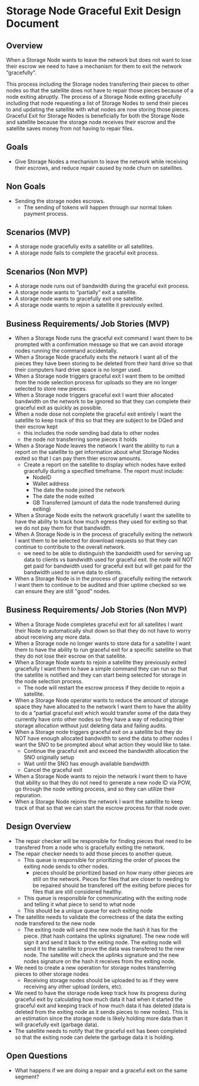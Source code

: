 # Storage Node Graceful Exit Design Document


## Overview

When a Storage Node wants to leave the network but does not want to lose their escrow we need to have a mechanism for them to exit the network “gracefully”.

This process including the Storage nodes transferring their pieces to other nodes so that the satellite does not have to repair those pieces because of a node exiting abruptly. The process of a Storage Node exiting gracefully including that node requesting a list of Storage Nodes to send their pieces to and updating the satellite with what nodes are now storing those pieces. Graceful Exit for Storage Nodes is beneficially for both the Storage Node and satellite because the storage node receives their escrow and the satellite saves money from not having to repair files.


## Goals

- Give Storage Nodes a mechanism to leave the network while receiving their escrows, and reduce repair caused by node churn on satellites. 


## Non Goals

- Sending the storage nodes escrows.
	- The sending of tokens will happen through our normal token payment process.


## Scenarios (MVP)

- A storage node gracefully exits a satellite or all satellites.
- A storage node fails to complete the graceful exit process.


## Scenarios (Non MVP)

- A storage node runs out of bandwidth during the graceful exit process.
- A storage node wants to “partially” exit a satellite.
- A storage node wants to gracefully exit one satellite.
- A storage node wants to rejoin a satellite it previously exited.

## Business Requirements/ Job Stories (MVP)

- When a Storage Node runs the graceful exit command I want them to be prompted with a confirmation message so that we can avoid storage nodes running the command accidentally.
- When a Storage Node gracefully exits the network I want all of the pieces they have been storing to be deleted from their hard drive so that their computers hard drive space is no longer used. 
- When a Storage node triggers graceful exit I want them to be omitted from the node selection process for uploads so they are no longer selected to store new pieces.
- When a Storage node triggers graceful exit I want thier allocated bandwidth on the network to be ignored so that they can complete their graceful exit as quickly as possible.
- When a node dose not complete the graceful exit entirely I want the satellite to keep track of this so that they are subject to be DQed and their escrow kept
	- this includes the node sending bad data to other nodes
	- the node not transferring some pieces it holds
- When a Storage Node leaves the network I want the ability to run a report on the satellite to get information about what Storage Nodes exited so that I can pay them thier escrow amounts. 
	- Create a report on the satellite to display which nodes have exited gracefully during a specified timeframe. The report must include:
		- NodeID
		- Wallet address
		- The date the node joined the network
		- The date the node exited
		- GB Transferred (amount of data the node transferred during exiting)		
- When a Storage Node exits the network gracefully I want the satellite to have the ability to track how much egress they used for exiting so that we do not pay them for that bandwidth.
- When A Storage Node is in the process of gracefully exiting the network I want them to be selected for download requests so that they can continue to contribute to the overall network.
	- we need to be able to distinguish the bandwidth used for serving up data to clients vs bandwidth used for graceful exit. the node will NOT get paid for bandwidth used for graceful exit but will get paid for the bandwidth used to serve data to clients.
- When a Storage Node is in the process of gracefully exiting the network I want them to continue to be audited and thier uptime checked so we can ensure they are still "good" nodes.


## Business Requirements/ Job Stories (Non MVP)

- When a Storage Node completes graceful exit for all satellites I want their Node to automatically shut down so that they do not have to worry about receiving any more data.
- When a Storage node no longer wants to store data for a satellite I want them to have the ability to run graceful exit for a specific satellite so that they do not lose their escrow on that satellite. 
- When a Storage Node wants to rejoin a satellite they previously exited gracefully I want them to have a simple command they can run so that the satellite is notified and they can start being selected for storage in the node selection process.
	- The node will restart the escrow process if they decide to rejoin a satellite. 
- When a Storage Node operator wants to reduce the amount of storage space they have allocated to the network I want them to have the ability to do a “partial graceful exit which would transfer some of the data they currently have onto other nodes so they have a way of reducing thier storage allocation without just deleting data and failing audits. 
- When a Storage node triggers graceful exit on a satellite but they do NOT have enough allocated bandwidth to send the data to other nodes I want the SNO to be prompted about what action they would like to take. 
	- Continue the graceful exit and exceed the bandwidth allocation the SNO originally setup
	- Wait until the SNO has enough available bandwidth
	- Cancel the graceful exit
- When a Storage Node wants to rejoin the network I want them to have that ability so that they do not need to generate a new node ID via POW, go through the node vetting process, and so they can utilize their repuration. 
- When a Storage Node rejoins the network I want the satellite to keep track of that so that we can start the escrow process for that node over. 

## Design Overview

- The repair checker will be responsible for finding pieces that need to be transfered from a node who is gracefully exiting the network.
- The repair checker needs to add those pieces to another queue.
	- This queue is responsible for prioritizing the order of pieces the exiting node sends to other nodes.
		- pieces should be prioritized based on how many other pieces are still on the network. Pieces for files that are closer to needing to be repaired should be transfered off the exiting before pieces for files that are still considered healthy.
	- This queue is responsible for communicating with the exiting node and telling it what piece to send to what node
	- This should be a unique queue for each exiting node
- The satellite needs to validate the correctness of the data the exiting node transfered to the new node
	- The exiting node will send the new node the hash it has for the piece. (that hash contains the uplinks signature). The new node will sign it and send it back to the exiting node. The exiting node will send it to the satellite to prove the data was transfered to the new node. The satellite will check the uplinks signature and the new nodes signature on the hash it receives from the exiting node.
- We need to create a new operation for storage nodes transferring pieces to other storage nodes
	- Receiving storage nodes should be uploaded to as if they were receiving any other upload (orders, etc).
- We need to have the storage node keep track how its progress during graceful exit by calculating how much data it had when it started the graceful exit and keeping track of how much data it has deleted (data is deleted from the exiting node as it sends pieces to new nodes). This is an estimation since the storage node is likely holding more data than it will gracefully exit (garbage data). 
- The satellite needs to notify that the graceful exit has been completed so that the exiting node can delete the garbage data it is holding. 

## Open Questions

- What happens if we are doing a repair and a graceful exit on the same segment?
